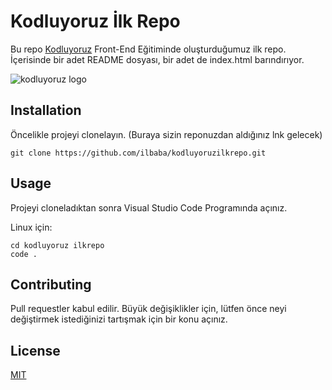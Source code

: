 # **Kodluyoruz İlk Repo**
Bu repo [Kodluyoruz](https://www.kodluyoruz.org/) Front-End Eğitiminde oluşturduğumuz ilk repo. İçerisinde bir adet README dosyası, bir adet de index.html barındırıyor.

![kodluyoruz logo](https://i.hizliresim.com/95245bz.jpg)

## **Installation**
Öncelikle projeyi clonelayın. (Buraya sizin reponuzdan aldığınız lnk gelecek)

```
git clone https://github.com/ilbaba/kodluyoruzilkrepo.git
```
## **Usage**
Projeyi cloneladıktan sonra Visual Studio Code Programında açınız.

Linux için:

```
cd kodluyoruz ilkrepo
code .
```

## **Contributing**
Pull requestler kabul edilir. Büyük değişiklikler için, lütfen önce neyi değiştirmek istediğinizi tartışmak için bir konu açınız.

## **License**

[MIT](https://choosealicense.com/licenses/mit/)
